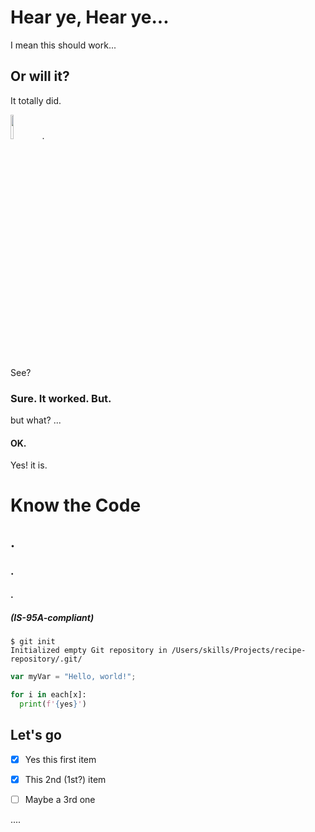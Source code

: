# Hear ye, Hear ye...
I mean this should work...
## Or will it?
It totally did.

<img src="https://octodex.github.com/images/yaktocat.png" width=10%>.

See?
### Sure. It worked. But.
but what?
...
#### OK.
Yes! it is.

# Know the Code 
## .
### .
#### . 
##### (IS-95A-compliant)
```
$ git init
Initialized empty Git repository in /Users/skills/Projects/recipe-repository/.git/
```
``` javascript
var myVar = "Hello, world!";
```
``` py
for i in each[x]:
  print(f'{yes}')
```
## Let's go
- [x] Yes this first item
- [x] This 2nd (1st?) item
- [ ] Maybe a 3rd one


....
